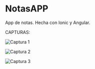 # NotasAPP
App de notas. Hecha con Ionic y Angular.

CAPTURAS:

![Captura 1](https://github.com/user-attachments/assets/3c88e831-9be7-4808-b588-637eccabc554)

![Captura 2](https://github.com/user-attachments/assets/a4b8da98-6a79-445c-99ec-565e55819fd2)

![Captura 3](https://github.com/user-attachments/assets/d69af7fe-eaa8-4d69-b1f8-8e3035790e65)

